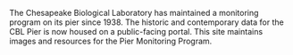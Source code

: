 The Chesapeake Biological Laboratory has maintained a monitoring program on its pier since 1938. The historic and contemporary data for the CBL Pier is now housed on a public-facing portal. This site maintains images and resources for the Pier Monitoring Program.
